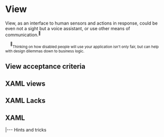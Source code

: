 # View

View, as an interface to human sensors and actions in response, could be even not a sight but a voice assistant, or use other means of communication.<sup>:raising_hand:</sup>

&nbsp;&nbsp;&nbsp;&nbsp;<sup>:raising_hand:</sup><sub>Thinking on how disabled people will use your application isn't only fair, but can help with design dilemmas down to business logic.</sub>

## View acceptance criteria


## XAML views

## XAML Lacks

## XAML
|--- Hints and tricks
